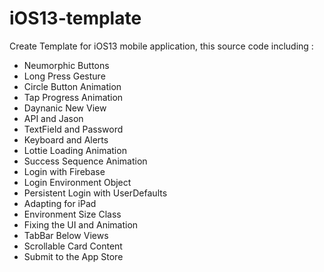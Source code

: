 # iOS13-template

Create Template for iOS13 mobile application, this source code including : 
- Neumorphic Buttons
- Long Press Gesture
- Circle Button Animation
- Tap Progress Animation
- Daynanic New View
- API and Jason
- TextField and Password
- Keyboard and Alerts
- Lottie Loading Animation
- Success Sequence Animation
- Login with Firebase
- Login Environment Object
- Persistent Login with UserDefaults
- Adapting for iPad
- Environment Size Class
- Fixing the UI and Animation
- TabBar Below Views
- Scrollable Card Content
- Submit to the App Store
